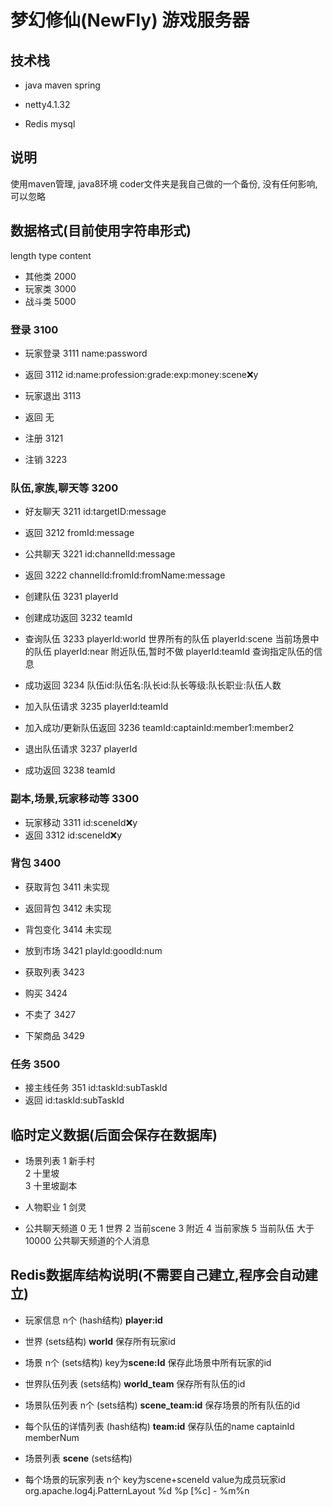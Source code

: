 # 梦幻修仙(NewFly) 游戏服务器

## 技术栈 
* java maven spring

* netty4.1.32

* Redis mysql


## 说明
使用maven管理, java8环境
coder文件夹是我自己做的一个备份, 没有任何影响, 可以忽略


## 数据格式(目前使用字符串形式)
length type content

* 其他类 2000
* 玩家类 3000
* 战斗类 5000


### 登录 3100
* 玩家登录 3111
name:password
* 返回 3112
id:name:profession:grade:exp:money:scene:x:y

* 玩家退出 3113
* 返回 无

* 注册 3121
* 注销 3223


### 队伍,家族,聊天等 3200

* 好友聊天 3211
id:targetID:message
* 返回 3212
fromId:message

* 公共聊天 3221
id:channelId:message
* 返回 3222
channelId:fromId:fromName:message


* 创建队伍 3231
playerId
* 创建成功返回 3232
teamId
* 查询队伍 3233
playerId:world    世界所有的队伍
playerId:scene  当前场景中的队伍
playerId:near   附近队伍,暂时不做
playerId:teamId 查询指定队伍的信息
* 成功返回 3234
队伍id:队伍名:队长id:队长等级:队长职业:队伍人数
* 加入队伍请求 3235
playerId:teamId
* 加入成功/更新队伍返回 3236
teamId:captainId:member1:member2
* 退出队伍请求 3237
playerId
* 成功返回 3238
teamId



### 副本,场景,玩家移动等 3300
* 玩家移动 3311
id:sceneId:x:y
* 返回 3312
id:sceneId:x:y



### 背包 3400
* 获取背包 3411
未实现
* 返回背包 3412
未实现
* 背包变化 3414
未实现

* 放到市场 3421
playId:goodId:num
* 获取列表 3423
* 购买 3424
* 不卖了 3427
* 下架商品 3429


### 任务 3500
* 接主线任务 351
id:taskId:subTaskId
* 返回
id:taskId:subTaskId




## 临时定义数据(后面会保存在数据库)
* 场景列表
1   新手村  
2   十里坡  
3   十里坡副本  


* 人物职业
1   剑灵


* 公共聊天频道
0 无
1 世界
2 当前scene
3 附近
4 当前家族
5  当前队伍
大于10000 公共聊天频道的个人消息



## Redis数据库结构说明(不需要自己建立,程序会自动建立)
* 玩家信息 n个 (hash结构) **player:id**

* 世界 (sets结构) **world** 保存所有玩家id
* 场景 n个 (sets结构) key为**scene:Id** 保存此场景中所有玩家的id

* 世界队伍列表 (sets结构) **world_team** 保存所有队伍的id
* 场景队伍列表 n个 (sets结构) **scene_team:id** 保存场景的所有队伍的id
* 每个队伍的详情列表 (hash结构) **team:id** 保存队伍的name captainId memberNum 

* 场景列表 **scene** (sets结构)
* 每个场景的玩家列表 n个 key为scene+sceneId value为成员玩家id
org.apache.log4j.PatternLayout
%d %p [%c] - %m%n 